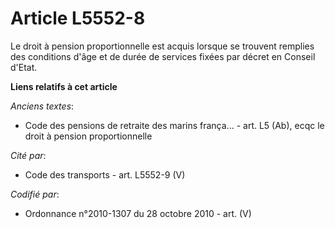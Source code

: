 # Article L5552-8

Le droit à pension proportionnelle est acquis lorsque se trouvent remplies des conditions d'âge et de durée de services
fixées par décret en Conseil d'Etat.

**Liens relatifs à cet article**

_Anciens textes_:

  - Code des pensions de retraite des marins frança... - art. L5 (Ab), ecqc le droit à pension proportionnelle

_Cité par_:

  - Code des transports - art. L5552-9 (V)

_Codifié par_:

  - Ordonnance n°2010-1307 du 28 octobre 2010 - art. (V)
